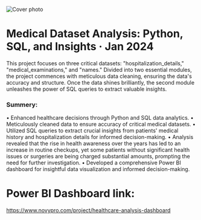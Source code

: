 ![Cover photo](https://github.com/agujalwar/Medical-Dataset-Analysis-Python-SQL-and-Insights/assets/125154280/89729d34-e039-40ef-a681-17de042f82ac)

# Medical Dataset Analysis: Python, SQL, and Insights · Jan 2024

This project focuses on three critical datasets: "hospitalization_details," "medical_examinations," and "names." Divided into two essential modules, the project commences with meticulous data cleaning, ensuring the data's accuracy and structure. Once the data shines brilliantly, the second module unleashes the power of SQL queries to extract valuable insights.

### Summery:
• Enhanced healthcare decisions through Python and SQL data analytics.
• Meticulously cleaned data to ensure accuracy of critical medical datasets.
• Utilized SQL queries to extract crucial insights from patients' medical history and hospitalization details for informed decision-making.
• Analysis revealed that the rise in health awareness over the years has led to an increase in routine checkups, yet some patients without significant health issues or surgeries are being charged substantial amounts, prompting the need for further investigation.
• Developed a comprehensive Power BI dashboard for insightful data visualization and informed decision-making.

# Power BI Dashboard link:
https://www.novypro.com/project/healthcare-analysis-dashboard
